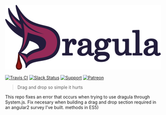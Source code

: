 

<p><a href="http://bevacqua.github.io/dragula/"><img src="https://github.com/bevacqua/dragula/raw/master/resources/logo.png" alt="logo.png" style="max-width:100%;"></a></p>

<p><a href="https://travis-ci.org/bevacqua/dragula"><img src="https://camo.githubusercontent.com/37bf767f1454a5bff5d59d743ca2544807061a99/68747470733a2f2f7472617669732d63692e6f72672f62657661637175612f64726167756c612e737667" alt="Travis CI" data-canonical-src="https://travis-ci.org/bevacqua/dragula.svg" style="max-width:100%;"></a> <a href="https://bevacqua.github.io/dragula/"><img src="https://camo.githubusercontent.com/e9b1d5624f7386678d4ba3b442014a0e6ff16392/68747470733a2f2f64726167756c612d736c61636b696e2e6865726f6b756170702e636f6d2f62616467652e737667" alt="Slack Status" data-canonical-src="https://dragula-slackin.herokuapp.com/badge.svg" style="max-width:100%;"></a> <a href="https://supporter.60devs.com/give/f4co3kmopd9mngbzjgn6ymbug"><img src="https://camo.githubusercontent.com/25e4162f3c4256e6946146ba55af1e7dc497f8c3/68747470733a2f2f737570706f727465722e3630646576732e636f6d2f6170692f622f6634636f336b6d6f7064396d6e67627a6a676e36796d627567" alt="Support" data-canonical-src="https://supporter.60devs.com/api/b/f4co3kmopd9mngbzjgn6ymbug" style="max-width:100%;"></a> <a href="https://patreon.com/bevacqua"><img src="https://camo.githubusercontent.com/7b50704158fa715fc55c063130dbdac1a2afa705/68747470733a2f2f7261776769742e636f6d2f62657661637175612f64726167756c612f6d61737465722f7265736f75726365732f70617472656f6e2e737667" alt="Patreon" data-canonical-src="https://rawgit.com/bevacqua/dragula/master/resources/patreon.svg" style="max-width:100%;"></a></p>

<blockquote>
<p>Drag and drop so simple it hurts</p>
</blockquote>

<p>This repo fixes an error that occurs when trying to use dragula through System.js. Fix necesary when building a drag and drop section required in an angular2 survey I've built.</code> methods in ES5)</em></sub></p>
